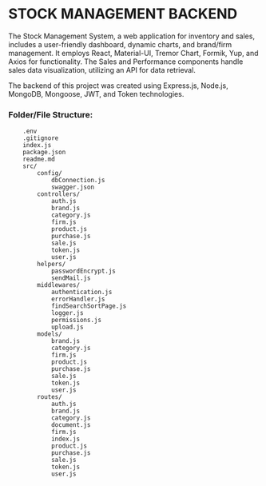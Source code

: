 # STOCK MANAGEMENT BACKEND

The Stock Management System, a web application for inventory and sales, includes a user-friendly dashboard, dynamic charts, and brand/firm management. It employs React, Material-UI, Tremor Chart, Formik, Yup, and Axios for functionality. The Sales and Performance components handle sales data visualization, utilizing an API for data retrieval.

The backend of this project was created using Express.js, Node.js, MongoDB, Mongoose, JWT, and Token technologies.

### Folder/File Structure:

```
    .env
    .gitignore
    index.js
    package.json
    readme.md
    src/
        config/
            dbConnection.js
            swagger.json
        controllers/
            auth.js
            brand.js
            category.js
            firm.js
            product.js
            purchase.js
            sale.js
            token.js
            user.js
        helpers/
            passwordEncrypt.js
            sendMail.js
        middlewares/
            authentication.js
            errorHandler.js
            findSearchSortPage.js
            logger.js
            permissions.js
            upload.js
        models/
            brand.js
            category.js
            firm.js
            product.js
            purchase.js
            sale.js
            token.js
            user.js
        routes/
            auth.js
            brand.js
            category.js
            document.js
            firm.js
            index.js
            product.js
            purchase.js
            sale.js
            token.js
            user.js
```
